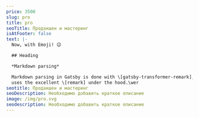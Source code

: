 ```yaml
---
price: 3500
slug: pro
title: pro
seoTitle: Продакшен и мастеринг
isAtFooter: false
text: |-
  Now, with Emoji! 😉

  ## Heading

  *Markdown parsing*

  Markdown parsing in Gatsby is done with \[gatsby-transformer-remark], which
  uses the excellent \[remark] under the hood.\wer
seotitle: Продакшен и мастеринг
seoDescription: Необходимо добавить краткое описание
image: /img/pro.svg
seodescription: Необходимо добавить краткое описание
---
```

